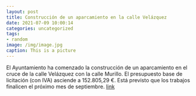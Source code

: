 ```yaml
---
layout: post
title: Construcción de un aparcamiento en la calle Velázquez
date: 2021-07-09 10:00:14
categories: uncategorized
tags:
- random
image: /img/image.jpg
caption: This is a picture
---
```

El Ayuntamiento ha comenzado la construcción de un aparcamiento en el cruce de la calle Velázquez con la calle Murillo. El presupuesto base de licitación (con IVA) asciende a 152.805,29 €. Está previsto que los trabajos finalicen el próximo mes de septiembre.  [link](https://www.ayto-villacanada.es/tu-ayuntamiento/construccion-de-un-aparcamiento-en-la-calle-velazquez/)
